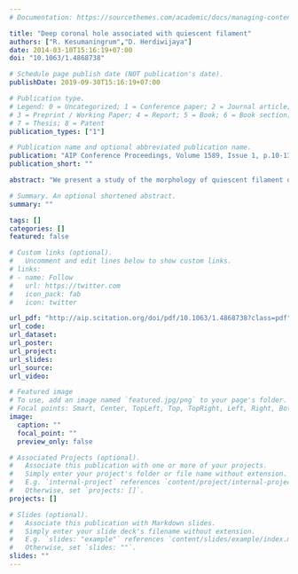```yaml
---
# Documentation: https://sourcethemes.com/academic/docs/managing-content/

title: "Deep coronal hole associated with quiescent filament"
authors: ["R. Kesumaningrum","D. Herdiwijaya"]
date: 2014-03-10T15:16:19+07:00
doi: "10.1063/1.4868738"

# Schedule page publish date (NOT publication's date).
publishDate: 2019-09-30T15:16:19+07:00

# Publication type.
# Legend: 0 = Uncategorized; 1 = Conference paper; 2 = Journal article;
# 3 = Preprint / Working Paper; 4 = Report; 5 = Book; 6 = Book section;
# 7 = Thesis; 8 = Patent
publication_types: ["1"]

# Publication name and optional abbreviated publication name.
publication: "AIP Conference Proceedings, Volume 1589, Issue 1, p.10-13"
publication_short: ""

abstract: "We present a study of the morphology of quiescent filament observed by H-alpha Solar Telescope at Bosscha Observatory in association with coronal hole observed by Atmospheric Imaging Assembly (AIA) instrument in 193 $\\mathring{\\mathrm{A}}$ from Solar Dynamics Observatory. H-alpha images were processed by imaging softwares, namely Iris 5.59 and ImageJ, to enhance the signal to noise ratio and to identify the filament features associated with coronal hole. For images observed on October 12, 2011, November 14, 2011 and January 2, 2012, we identified distinct features of coronal holes above the quiescent filaments. This associated coronal holes have filament-like morphology with a thick long thread as it's 'spine', defined as Deep Coronal Hole. Because of strong magnetic field of sunspot, these filaments and coronal holes emerged far from active region and lasted for several days. It is interesting as for segmented filament, deep coronal holes above the filaments lasted for a quite long period of time and merged. This association between filament and deep coronal hole can be explained by filament magnetic loop."

# Summary. An optional shortened abstract.
summary: ""

tags: []
categories: []
featured: false

# Custom links (optional).
#   Uncomment and edit lines below to show custom links.
# links:
# - name: Follow
#   url: https://twitter.com
#   icon_pack: fab
#   icon: twitter

url_pdf: "http://aip.scitation.org/doi/pdf/10.1063/1.4868738?class=pdf"
url_code:
url_dataset:
url_poster:
url_project:
url_slides:
url_source:
url_video:

# Featured image
# To use, add an image named `featured.jpg/png` to your page's folder. 
# Focal points: Smart, Center, TopLeft, Top, TopRight, Left, Right, BottomLeft, Bottom, BottomRight.
image:
  caption: ""
  focal_point: ""
  preview_only: false

# Associated Projects (optional).
#   Associate this publication with one or more of your projects.
#   Simply enter your project's folder or file name without extension.
#   E.g. `internal-project` references `content/project/internal-project/index.md`.
#   Otherwise, set `projects: []`.
projects: []

# Slides (optional).
#   Associate this publication with Markdown slides.
#   Simply enter your slide deck's filename without extension.
#   E.g. `slides: "example"` references `content/slides/example/index.md`.
#   Otherwise, set `slides: ""`.
slides: ""
---
```

